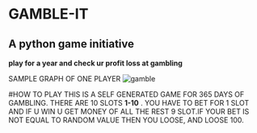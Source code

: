 # GAMBLE-IT
## A python game initiative

**play for a year and check ur profit loss at gambling**

SAMPLE GRAPH OF ONE PLAYER
![gamble](https://user-images.githubusercontent.com/73294479/114654875-b19ba980-9d08-11eb-8940-ae909ad53351.PNG)



#HOW TO PLAY
THIS IS A SELF GENERATED GAME FOR 365 DAYS OF GAMBLING.
THERE ARE 10 SLOTS **1-10** . YOU HAVE TO BET FOR 1 SLOT AND IF U WIN U GET MONEY OF ALL THE REST 9 SLOT.IF YOUR BET IS NOT EQUAL TO RANDOM VALUE THEN YOU LOOSE, AND LOOSE 100.

